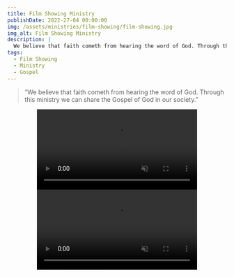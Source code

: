 ```yaml
---
title: Film Showing Ministry
publishDate: 2022-27-04 00:00:00
img: /assets/ministries/film-showing/film-showing.jpg
img_alt: Film Showing Ministry
description: |
  We believe that faith cometh from hearing the word of God. Through this ministry we can share the Gospel of God in our society.
tags:
  - Film Showing
  - Ministry
  - Gospel
---
```


<Blockquote name="Vision">
“We believe that faith cometh from hearing the word of God. Through this ministry we can share the Gospel of God in our society.”
</Blockquote>
 


<center><video width="368" controls="" onmouseover="this.play()" onmouseout="this.pause()" loop muted preload="metadata"><source src="/assets/ministries/film-showing/film-showing-ministry.mp4" type="video/mp4"></video></center>

<center><video width="368" controls="" onmouseover="this.play()" onmouseout="this.pause()" loop muted preload="metadata"><source src="/assets/ministries/film-showing/film-showing-ministry2.mp4" type="video/mp4"></video></center>
